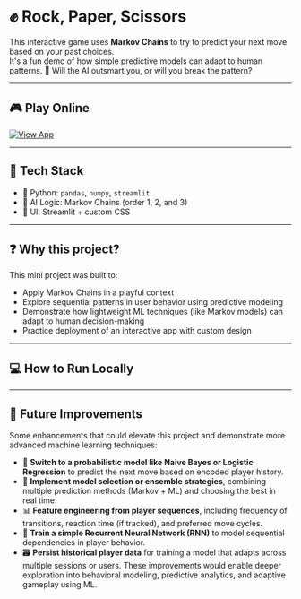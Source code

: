 # ✊ Rock, Paper, Scissors

This interactive game uses **Markov Chains** to try to predict your next move based on your past choices.  
It's a fun demo of how simple predictive models can adapt to human patterns.
🧠 Will the AI outsmart you, or will you break the pattern?

---

## 🎮 Play Online

[![View App](https://img.shields.io/badge/View%20App-Streamlit-orange?style=for-the-badge&logo=streamlit)](https://rock-paper-sciapprs-5gxowydwvl6hxpxpextvwx.streamlit.app/)

---

## 🚀 Tech Stack

- 🐍 Python: `pandas`, `numpy`, `streamlit`
- 🎲 AI Logic: Markov Chains (order 1, 2, and 3)
- 🎨 UI: Streamlit + custom CSS

---

## ❓ Why this project?

This mini project was built to:

- Apply Markov Chains in a playful context
- Explore sequential patterns in user behavior using predictive modeling  
- Demonstrate how lightweight ML techniques (like Markov models) can adapt to human decision-making  
- Practice deployment of an interactive app with custom design

---

## 💻 How to Run Locally


---

## 🌟 Future Improvements

Some enhancements that could elevate this project and demonstrate more advanced machine learning techniques:
- 🧠 **Switch to a probabilistic model like Naive Bayes or Logistic Regression** to predict the next move based on encoded player history.
- 🔄 **Implement model selection or ensemble strategies**, combining multiple prediction methods (Markov + ML) and choosing the best in real time.
- 📊 **Feature engineering from player sequences**, including frequency of transitions, reaction time (if tracked), and preferred move cycles.
- 🧮 **Train a simple Recurrent Neural Network (RNN)** to model sequential dependencies in player behavior.
- 🗃️ **Persist historical player data** for training a model that adapts across multiple sessions or users.
These improvements would enable deeper exploration into behavioral modeling, predictive analytics, and adaptive gameplay using ML.


